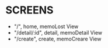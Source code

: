 # SCREENS

- "/", home, memoLost View
- "/detail/:id", detail, memoDetail View
- "/create", create, memoCreare View
